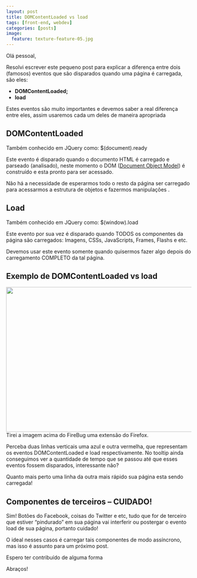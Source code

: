 ```yaml
---
layout: post
title: DOMContentLoaded vs load
tags: [front-end, webdev]
categories: [posts]
image:
  feature: texture-feature-05.jpg
---
```

<p>Olá pessoal,</p>
<p>Resolvi escrever este pequeno post para explicar a diferença entre dois (famosos) eventos que são disparados quando uma página é carregada, são eles:</p>
<ul>
<li><strong>DOMContentLoaded;</strong></li>
<li><strong>load</strong></li>
</ul>
<p>Estes eventos são muito importantes e devemos saber a real diferença entre eles, assim usaremos cada um deles de maneira apropriada</p>
<h2>DOMContentLoaded</h2>
<p>Também conhecido em JQuery como: $(document).ready</p>
<p>Este evento é disparado quando o documento HTML é carregado e parseado (analisado), neste momento o DOM (<a title="Document Object Model" href="http://www.w3.org/TR/DOM-Level-2-Core/introduction.html" target="_blank">Document Object Model</a>) é construído e esta pronto para ser acessado.</p>
<p>Não há a necessidade de esperarmos todo o resto da página ser carregado para acessarmos a estrutura de objetos e fazermos manipulações .</p>
<h2>Load</h2>
<p>Também conhecido em JQuery como: $(window).load</p>
<p>Este evento por sua vez é disparado quando TODOS os componentes da página são carregados: Imagens, CSSs, JavaScripts, Frames, Flashs e etc.</p>
<p>Devemos usar este evento somente quando quisermos fazer algo depois do carregamento COMPLETO da tal página.</p>
<h2>Exemplo de DOMContentLoaded vs load</h2>
<p><a href="http://www.cleberdantas.com/wp-content/uploads/2011/11/DOM_LOAD.jpg"><img class="aligncenter size-full wp-image-158" title="DOM_LOAD" src="http://www.cleberdantas.com/wp-content/uploads/2011/11/DOM_LOAD.jpg" alt="" width="584" height="393" /></a><br />
Tirei a imagem acima do FireBug uma extensão do Firefox.</p>
<p>Perceba duas linhas verticais uma azul e outra vermelha, que representam os eventos DOMContentLoaded e load respectivamente. No tooltip ainda conseguimos ver a quantidade de tempo que se passou até que esses eventos fossem disparados, interessante não?</p>
<p>Quanto mais perto uma linha da outra mais rápido sua página esta sendo carregada!</p>
<h2>Componentes de terceiros – CUIDADO!</h2>
<p>Sim! Botões do Facebook, coisas do Twitter e etc, tudo que for de terceiro que estiver “pindurado” em sua página vai interferir ou postergar o evento load de sua página, portanto cuidado!</p>
<p>O ideal nesses casos é carregar tais componentes de modo assíncrono, mas isso é assunto para um próximo post.</p>
<p>Espero ter contribuído de alguma forma</p>
<p>Abraços!</p>